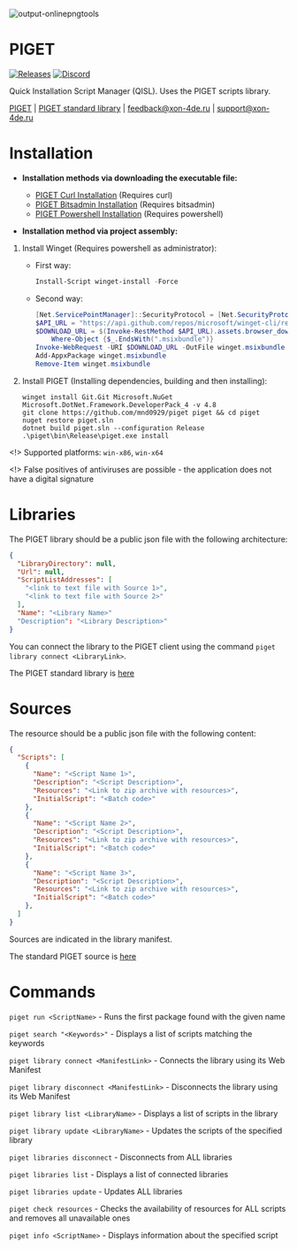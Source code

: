 ![output-onlinepngtools](https://github.com/mnd0929/piget/assets/92184643/3388d645-4df8-4258-bc74-c9e7b06bc859)

# PIGET
[![Releases](https://img.shields.io/badge/All%20compiled%20versions-red)](https://github.com/mnd0929/piget/releases)
[![Discord](https://img.shields.io/badge/Discord-blue)](https://discord.gg/x7xMShAzck)

Quick Installation Script Manager (QISL). Uses the PIGET scripts library.

[PIGET](http://tgcch.byethost7.com/piget/pl.php?filter=) | [PIGET standard library](https://raw.githubusercontent.com/mnd0929/piget-library/main/library.json) | feedback@xon-4de.ru | support@xon-4de.ru 

# Installation

- **Installation methods via downloading the executable file:**
  - [PIGET Curl Installation](https://raw.githubusercontent.com/mnd0929/api-apps/main/piget-updatecommand.pinfo) (Requires curl)
  - [PIGET Bitsadmin Installation](https://raw.githubusercontent.com/mnd0929/api-apps/main/piget-updatecommand-bitsadmin.pinfo) (Requires bitsadmin)
  - [PIGET Powershell Installation](https://raw.githubusercontent.com/mnd0929/api-apps/main/piget-updatecommand-powershell.pinfo) (Requires powershell)

- **Installation method via project assembly:**

1. Install Winget (Requires powershell as administrator):

    - First way:
      ```powershell
      Install-Script winget-install -Force
      
      ```

    - Second way:
      ```powershell
      [Net.ServicePointManager]::SecurityProtocol = [Net.SecurityProtocolType]::Tls12
      $API_URL = "https://api.github.com/repos/microsoft/winget-cli/releases/latest"
      $DOWNLOAD_URL = $(Invoke-RestMethod $API_URL).assets.browser_download_url |
          Where-Object {$_.EndsWith(".msixbundle")}
      Invoke-WebRequest -URI $DOWNLOAD_URL -OutFile winget.msixbundle -UseBasicParsing
      Add-AppxPackage winget.msixbundle
      Remove-Item winget.msixbundle
      
      ```
      
    
2. Install PIGET (Installing dependencies, building and then installing):
   
    ```batch
    winget install Git.Git Microsoft.NuGet Microsoft.DotNet.Framework.DeveloperPack_4 -v 4.8
    git clone https://github.com/mnd0929/piget piget && cd piget
    nuget restore piget.sln
    dotnet build piget.sln --configuration Release
    .\piget\bin\Release\piget.exe install
    
    ```

<!> Supported platforms: ```win-x86```, ```win-x64```

<!> False positives of antiviruses are possible - the application does not have a digital signature

# Libraries

The PIGET library should be a public json file with the following architecture:
```json
{
  "LibraryDirectory": null,
  "Url": null,
  "ScriptListAddresses": [
    "<link to text file with Source 1>",
    "<link to text file with Source 2>"
  ],
  "Name": "<Library Name>"
  "Description": "<Library Description>"
}
```
You can connect the library to the PIGET client using the command ```piget library connect <LibraryLink>```.

The PIGET standard library is [here](https://raw.githubusercontent.com/mnd0929/piget-library/main/library.pgtlb)

# Sources

The resource should be a public json file with the following content:
```json
{
  "Scripts": [
    {
      "Name": "<Script Name 1>",
      "Description": "<Script Description>",
      "Resources": "<Link to zip archive with resources>",
      "InitialScript": "<Batch code>"
    },
    {
      "Name": "<Script Name 2>",
      "Description": "<Script Description>",
      "Resources": "<Link to zip archive with resources>",
      "InitialScript": "<Batch code>"
    },
    {
      "Name": "<Script Name 3>",
      "Description": "<Script Description>",
      "Resources": "<Link to zip archive with resources>",
      "InitialScript": "<Batch code>"
    },
  ]
}
```
Sources are indicated in the library manifest. 

The standard PIGET source is [here](https://raw.githubusercontent.com/mnd0929/piget-library/main/source.pgtsc)

# Commands

```piget run <ScriptName>``` - Runs the first package found with the given name

```piget search "<Keywords>"``` - Displays a list of scripts matching the keywords

```piget library connect <ManifestLink>``` - Connects the library using its Web Manifest

```piget library disconnect <ManifestLink>``` - Disconnects the library using its Web Manifest

```piget library list <LibraryName>``` - Displays a list of scripts in the library

```piget library update <LibraryName>``` - Updates the scripts of the specified library

```piget libraries disconnect``` - Disconnects from ALL libraries

```piget libraries list``` - Displays a list of connected libraries

```piget libraries update``` - Updates ALL libraries

```piget check resources``` - Checks the availability of resources for ALL scripts and removes all unavailable ones

```piget info <ScriptName>``` - Displays information about the specified script
